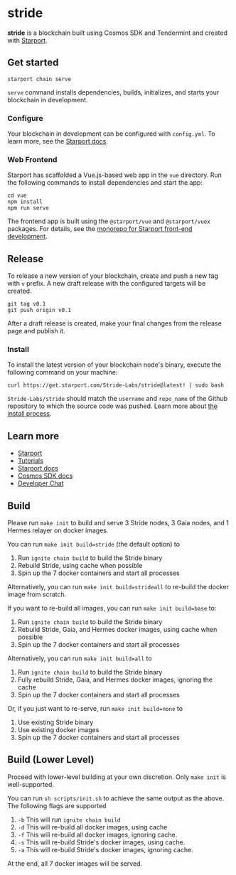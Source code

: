 # stride

**stride** is a blockchain built using Cosmos SDK and Tendermint and created with [Starport](https://starport.com).

## Get started

```
starport chain serve
```

`serve` command installs dependencies, builds, initializes, and starts your blockchain in development.

### Configure

Your blockchain in development can be configured with `config.yml`. To learn more, see the [Starport docs](https://docs.starport.com).

### Web Frontend

Starport has scaffolded a Vue.js-based web app in the `vue` directory. Run the following commands to install dependencies and start the app:

```
cd vue
npm install
npm run serve
```

The frontend app is built using the `@starport/vue` and `@starport/vuex` packages. For details, see the [monorepo for Starport front-end development](https://github.com/tendermint/vue).

## Release

To release a new version of your blockchain, create and push a new tag with `v` prefix. A new draft release with the configured targets will be created.

```
git tag v0.1
git push origin v0.1
```

After a draft release is created, make your final changes from the release page and publish it.

### Install

To install the latest version of your blockchain node's binary, execute the following command on your machine:

```
curl https://get.starport.com/Stride-Labs/stride@latest! | sudo bash
```

`Stride-Labs/stride` should match the `username` and `repo_name` of the Github repository to which the source code was pushed. Learn more about [the install process](https://github.com/allinbits/starport-installer).

## Learn more

- [Starport](https://starport.com)
- [Tutorials](https://docs.starport.com/guide)
- [Starport docs](https://docs.starport.com)
- [Cosmos SDK docs](https://docs.cosmos.network)
- [Developer Chat](https://discord.gg/H6wGTY8sxw)

## Build

Please run `make init` to build and serve 3 Stride nodes, 3 Gaia nodes, and 1 Hermes relayer on docker images. 

You can run `make init build=stride` (the default option) to 
1. Run `ignite chain build` to build the Stride binary
2. Rebuild Stride, using cache when possible
3. Spin up the 7 docker containers and start all processes

Alternatively, you can run `make init build=strideall` to re-build the docker image from scratch.

If you want to re-build all images, you can run `make init build=base` to:
1. Run `ignite chain build` to build the Stride binary
2. Rebuild Stride, Gaia, and Hermes docker images, using cache when possible
3. Spin up the 7 docker containers and start all processes

Alternatively, you can run `make init build=all` to 
1. Run `ignite chain build` to build the Stride binary
2. Fully rebuild Stride, Gaia, and Hermes docker images, ignoring the cache
3. Spin up the 7 docker containers and start all processes

Or, if you just want to re-serve, run `make init build=none` to 
1. Use existing Stride binary
2. Use existing docker images 
3. Spin up the 7 docker containers and start all processes

## Build (Lower Level)

Proceed with lower-level building at your own discretion. Only `make init` is well-supported. 

You can run `sh scripts/init.sh` to achieve the same output as the above. The following flags are supported
1. `-b` This will run `ignite chain build`
2. `-d` This will re-build all docker images, using cache
3. `-f` This will re-build all docker images, ignoring cache. 
4. `-s` This will re-build Stride's docker images, using cache. 
5. `-a` This will re-build Stride's docker images, ignoring cache. 

At the end, all 7 docker images will be served. 